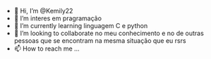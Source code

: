- 👋 Hi, I’m @Kemily22
- 👀 I’m interes em pragramação
- 🌱 I’m currently learning linguagem C e python
- 💞️ I’m looking to collaborate  no meu conhecimento e no de outras pessoas que se encontram na mesma situação que eu rsrs
- 📫 How to reach me ...

<!---
Kemily22/Kemily22 is a ✨ special ✨ repository because its `README.md` (this file) appears on your GitHub profile.
You can click the Preview link to take a look at your changes.
--->
